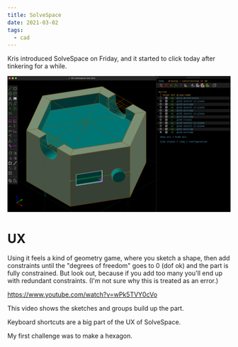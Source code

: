 ```yaml
---
title: SolveSpace
date: 2021-03-02
tags:
  - cad
---
```


Kris introduced SolveSpace on Friday, and it started to click today after tinkering for a while.

![SolveSpace interface, modeling a green hexagon box, inset top, and slots for fingers to pick up the music token.](02-solvespace-box.png)

# UX

Using it feels a kind of geometry game, where you sketch a shape, then add constraints until the "degrees of freedom" goes to 0 (dof ok) and the part is fully constrained. But look out, because if you add too many you'll end up with redundant constraints. (I'm not sure why this is treated as an error.)

https://www.youtube.com/watch?v=wPk5TVY0cVo

This video shows the sketches and groups build up the part.

Keyboard shortcuts are a big part of the UX of SolveSpace.

My first challenge was to make a hexagon.
